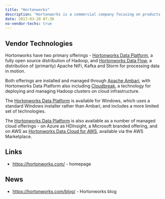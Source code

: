 ```yaml
---
title: "Hortonworks"
description: "Hortonworks is a commercial company focusing on products that support the exploitation of data both at rest and in motion.  Their business model is to provide support and professional services for a range of Apache open source technologies which they package and distribute for free. They are therefore extreemly active in the Apache open source space, with committers on all the technologies they distribute, and with a history of donating projects to the Apache Foundation that they have either initiated or acquired.  Hortonworks was formed in June 2011 by ex-Yahoo employees." 
date: 2017-03-20 07:30
no-vendor-techs: true
---
```

## Vendor Technologies

Hortonworks have two primary offerings - [Hortonworks Data Platform](/technologies/hortonworks-data-platform/), a fully open source distribution of Hadoop, and [Hortonworks Data Flow](/technologies/hortonworks-data-flow/), a distribution of (primarily) Apache NiFi, Kafka and Storm for processing data in motion.

Both offerings are installed and managed through [Apache Ambari](/technologies/apache-ambari/), with Hortonworks Data Platform also including [Cloudbreak](/technologies/cloudbreak/), a technology for deploying and managing Hadoop clusters on cloud infrastructure.

The [Hortonworks Data Platform](/technologies/hortonworks-data-platform/) is available for Windows, which uses a standard Windows installer rather than Ambari, and includes a more limited set of technologies.

The [Hortonworks Data Platform](/technologies/hortonworks-data-platform/) is also available as a number of managed cloud offerings - on Azure as HDInsight, a Microsoft branded offering, and on AWS as [Hortonworks Data Cloud for AWS](/technologies/hortonworks-data-cloud-for-aws/), available via the AWS Marketplace.

## Links

* <https://hortonworks.com/> - homepage

## News

* <https://hortonworks.com/blog/> - Hortonworks blog